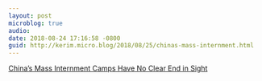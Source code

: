 ```yaml
---
layout: post
microblog: true
audio: 
date: 2018-08-24 17:16:58 -0800
guid: http://kerim.micro.blog/2018/08/25/chinas-mass-internment.html
---
```

[China’s Mass Internment Camps Have No Clear End in Sight](https://foreignpolicy.com/2018/08/22/chinas-mass-internment-camps-have-no-clear-end-in-sight/)
